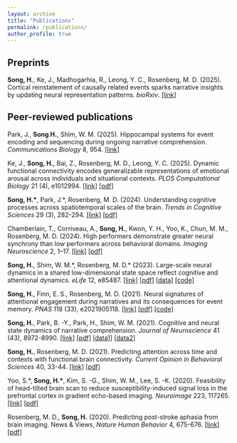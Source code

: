 ```yaml
---
layout: archive
title: "Publications"
permalink: /publications/
author_profile: true
---
```


## Preprints

**Song, H.**, Ke, J., Madhogarhia, R., Leong, Y. C., Rosenberg, M. D. (2025). Cortical reinstatement of causally related events sparks narrative insights by updating neural representation patterns. *bioRxiv*. [[link]](https://www.biorxiv.org/content/10.1101/2025.03.12.642853v1)


## Peer-reviewed publications
Park, J., **Song H.**, Shim, W. M. (2025). Hippocampal systems for event encoding and sequencing during ongoing narrative comprehension. *Communications Biology* 8, 954. [[link]](https://www.nature.com/articles/s42003-025-08377-1)

Ke, J., **Song, H.**, Bai, Z., Rosenberg, M. D., Leong, Y. C. (2025). Dynamic functional connectivity encodes generalizable representations of emotional arousal across individuals and situational contexts. *PLOS Computational Biology* 21 (4), e1012994. [[link]](https://journals.plos.org/ploscompbiol/article?id=10.1371/journal.pcbi.1012994) [[pdf]](/files/KeSongBaiRosenbergLeong_2025_PlosBio.pdf)

**Song, H.\***, Park, J.\*, Rosenberg, M. D. (2024). Understanding cognitive processes across spatiotemporal scales of the brain. *Trends in Cognitive Sciences* 29 (3), 282-294. [[link]](https://doi.org/10.1016/j.tics.2024.09.009) [[pdf]](/files/SongParketal_2024_TiCS.pdf)

Chamberlain, T., Corriveau, A., **Song, H.**, Kwon, Y. H., Yoo, K., Chun, M. M., Rosenberg, M. D. (2024). High performers demonstrate greater neural synchrony than low performers across behavioral domains. *Imaging Neuroscience* 2, 1–17. [[link]](https://doi.org/10.1162/imag_a_00128) [[pdf]](/files/Chamberlainetal_2024_ImagNeurosci.pdf)

**Song, H.**, Shim, W. M.\*, Rosenberg, M. D.\* (2023). Large-scale neural dynamics in a shared low-dimensional state space reflect cognitive and attentional dynamics. *eLife* 12, e85487. [[link]](https://doi.org/10.7554/eLife.85487) [[pdf]](/files/SongShimRosenberg_2023_eLife.pdf) [[data]](https://openneuro.org/datasets/ds004592/versions/1.0.1) [[code]](https://github.com/hyssong/neuraldynamics)

**Song, H.**, Finn, E. S., Rosenberg, M. D. (2021). Neural signatures of attentional engagement during narratives and its consequences for event memory. *PNAS* 118 (33), e2021905118. [[link]](https://doi.org/10.1073/pnas.2021905118) [[pdf]](/files/SongFinnRosenberg_2021_PNAS.pdf) [[code]](https://github.com/hyssong/NarrativeEngagement)

**Song, H.**, Park, B. -Y., Park, H., Shim, W. M. (2021). Cognitive and neural state dynamics of narrative comprehension. *Journal of Neuroscience* 41 (43), 8972-8990. [[link]](https://doi.org/10.1523/JNEUROSCI.0037-21.2021) [[pdf]](/files/SongParkParkShim_2021_JNeurosci.pdf) [[data1]](https://zenodo.org/records/5108941) [[data2]](https://github.com/hyssong/comprehension)

**Song, H.**, Rosenberg, M. D. (2021). Predicting attention across time and contexts with functional brain connectivity. *Current Opinion in Behavioral Sciences* 40, 33-44. [[link]](https://doi.org/10.1016/j.cobeha.2020.12.007) [[pdf]](/files/SongRosenberg_2021_COBEHA.pdf)

Yoo, S.\*, **Song, H.\***, Kim, S. -G., Shim, W. M., Lee, S. -K. (2020). Feasibility of head-tilted brain scan to reduce susceptibility-induced signal loss in the prefrontal cortex in gradient echo-based imaging. *Neuroimage* 223, 117265. [[link]](https://doi.org/10.1016/j.neuroimage.2020.117265) [[pdf]](/files/YooSongetal_2020_Neuroimage.pdf)

Rosenberg, M. D., **Song, H.** (2020). Predicting post-stroke aphasia from brain imaging. News & Views, *Nature Human Behavior* 4, 675-676. [[link]](https://doi.org/10.1038/s41562-020-0902-1) [[pdf]](/files/RosenbergSong_2020_NHB.pdf)




